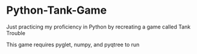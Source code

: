 # Python-Tank-Game
Just practicing my proficiency in Python by recreating a game called Tank Trouble

This game requires pyglet, numpy, and pyqtree to run
